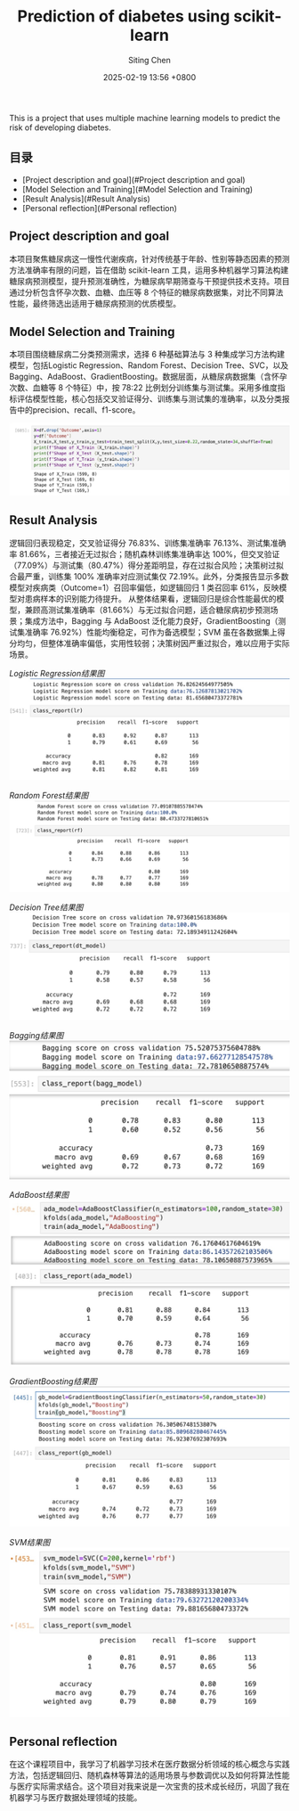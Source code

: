 ﻿---
layout: post
title: Prediction of diabetes using scikit-learn
author: Siting Chen
tags:
- machine learning
- scikit-learn
- diabetes prediction
date: 2025-02-19 13:56 +0800
last_modified_at: 2025-03-10 11:08:25 +0800
---

This is a project that uses multiple machine learning models to predict the risk of developing diabetes.

## 目录

- [Project description and goal](#Project description and goal)
- [Model Selection and Training](#Model Selection and Training)
- [Result Analysis](#Result Analysis)
- [Personal reflection](#Personal reflection)

## Project description and goal

本项目聚焦糖尿病这一慢性代谢疾病，针对传统基于年龄、性别等静态因素的预测方法准确率有限的问题，旨在借助 scikit-learn 工具，运用多种机器学习算法构建糖尿病预测模型，提升预测准确性，为糖尿病早期筛查与干预提供技术支持。项目通过分析包含怀孕次数、血糖、血压等 8 个特征的糖尿病数据集，对比不同算法性能，最终筛选出适用于糖尿病预测的优质模型。

## Model Selection and Training

本项目围绕糖尿病二分类预测需求，选择 6 种基础算法与 3 种集成学习方法构建模型，包括Logistic Regression、Random Forest、Decision Tree、SVC，以及 Bagging、AdaBoost、GradientBoosting。数据层面，从糖尿病数据集（含怀孕次数、血糖等 8 个特征）中，按 78:22 比例划分训练集与测试集。采用多维度指标评估模型性能，核心包括交叉验证得分、训练集与测试集的准确率，以及分类报告中的precision、recall、f1-score。

![糖尿病预测模型架构图](/images/Split.png)

## Result Analysis

逻辑回归表现稳定，交叉验证得分 76.83%、训练集准确率 76.13%、测试集准确率 81.66%，三者接近无过拟合；随机森林训练集准确率达 100%，但交叉验证（77.09%）与测试集（80.47%）得分差距明显，存在过拟合风险；决策树过拟合最严重，训练集 100% 准确率对应测试集仅 72.19%。此外，分类报告显示多数模型对疾病类（Outcome=1）召回率偏低，如逻辑回归 1 类召回率 61%，反映模型对患病样本的识别能力待提升。
从整体结果看，逻辑回归是综合性能最优的模型，兼顾高测试集准确率（81.66%）与无过拟合问题，适合糖尿病初步预测场景；集成方法中，Bagging 与 AdaBoost 泛化能力良好，GradientBoosting（测试集准确率 76.92%）性能均衡稳定，可作为备选模型；SVM 虽在各数据集上得分均匀，但整体准确率偏低，实用性较弱；决策树因严重过拟合，难以应用于实际场景。

*Logistic Regression结果图*
![Logistic Regression结果图](/images/model-result-2.png)


*Random Forest结果图*
![Random Forest结果图](/images/model-result-3.png)


*Decision Tree结果图*
![Decision Tree结果图](/images/model-result-4.png)


*Bagging结果图*
![Bagging结果图](/images/model-result-5.png)


*AdaBoost结果图*
![AdaBoost结果图](/images/model-result-6.png)


*GradientBoosting结果图*
![GradientBoosting结果图](/images/model-result-7.png)


*SVM结果图*
![SVC结果图](/images/model-result-8.png)


## Personal reflection

在这个课程项目中，我学习了机器学习技术在医疗数据分析领域的核心概念与实践方法，包括逻辑回归、随机森林等算法的适用场景与参数调优以及如何将算法性能与医疗实际需求结合。这个项目对我来说是一次宝贵的技术成长经历，巩固了我在机器学习与医疗数据处理领域的技能。


